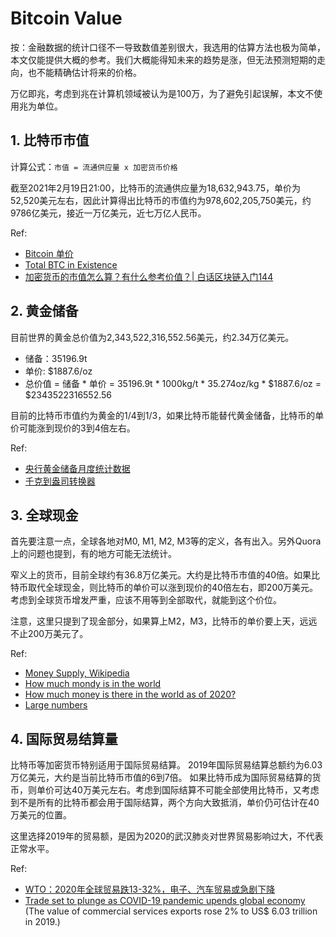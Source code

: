 # Bitcoin Value

按：金融数据的统计口径不一导致数值差别很大，我选用的估算方法也极为简单，本文仅能提供大概的参考。我们大概能得知未来的趋势是涨，但无法预测短期的走向，也不能精确估计将来的价格。

万亿即兆，考虑到兆在计算机领域被认为是100万，为了避免引起误解，本文不使用兆为单位。

## 1. 比特币市值

计算公式：``市值 = 流通供应量 x 加密货币价格``

截至2021年2月19日21:00，比特币的流通供应量为18,632,943.75，单价为52,520美元左右，因此计算得出比特币的市值约为978,602,205,750美元，约9786亿美元，接近一万亿美元，近七万亿人民币。

Ref:

* [Bitcoin 单价](https://www.qkl123.com/chart/huobipro_btc_usd)
* [Total BTC in Existence](https://www.buybitcoinworldwide.com/how-many-bitcoins-are-there/)
* [加密货币的市值怎么算？有什么参考价值？| 白话区块链入门144](https://www.hellobtc.com/kp/kc/06/1883.html)

## 2. 黄金储备

目前世界的黄金总价值为2,343,522,316,552.56美元，约2.34万亿美元。

* 储备：35196.9t
* 单价: $1887.6/oz
* 总价值 = 储备 * 单价 = 35196.9t * 1000kg/t * 35.274oz/kg * $1887.6/oz = $2343522316552.56

目前的比特币市值约为黄金的1/4到1/3，如果比特币能替代黄金储备，比特币的单价可能涨到现价的3到4倍左右。

Ref:

* [央行黄金储备月度统计数据](https://www.gold.org/cn/goldhub/data/monthly-central-bank-statistics)
* [千克到盎司转换器](https://www.metric-conversions.org/zh-hans/weight/kilograms-to-ounces.htm)

## 3. 全球现金

首先要注意一点，全球各地对M0, M1, M2, M3等的定义，各有出入。另外Quora上的问题也提到，有的地方可能无法统计。

窄义上的货币，目前全球约有36.8万亿美元。大约是比特币市值的40倍。如果比特币取代全球现金，则比特币的单价可以涨到现价的40倍左右，即200万美元。考虑到全球货币增发严重，应该不用等到全部取代，就能到这个价位。

注意，这里只提到了现金部分，如果算上M2，M3，比特币的单价要上天，远远不止200万美元了。

Ref:

* [Money Supply, Wikipedia](https://en.wikipedia.org/wiki/Money_supply)
* [How much mondy is in the world](https://www.quora.com/How-much-money-is-in-the-world)
* [How much money is there in the world as of 2020?](https://www.thesun.co.uk/money/13497643/how-much-money-in-the-world/)
* [Large numbers](https://www.britannica.com/topic/large-numbers-1765137)

## 4. 国际贸易结算量

比特币等加密货币特别适用于国际贸易结算。
2019年国际贸易结算总额约为6.03万亿美元，大约是当前比特币市值的6到7倍。
如果比特币成为国际贸易结算的货币，则单价可达40万美元左右。考虑到国际结算不可能全部使用比特币，又考虑到不是所有的比特币都会用于国际结算，两个方向大致抵消，单价仍可估计在40万美元的位置。

这里选择2019年的贸易额，是因为2020的武汉肺炎对世界贸易影响过大，不代表正常水平。

Ref:

* [WTO：2020年全球贸易跌13-32%，电子、汽车贸易或急剧下降](https://www.yicai.com/news/100584976.html)
* [Trade set to plunge as COVID-19 pandemic upends global economy](https://www.wto.org/english/news_e/pres20_e/pr855_e.htm) (The value of commercial services exports rose 2% to US$ 6.03 trillion in 2019.)
